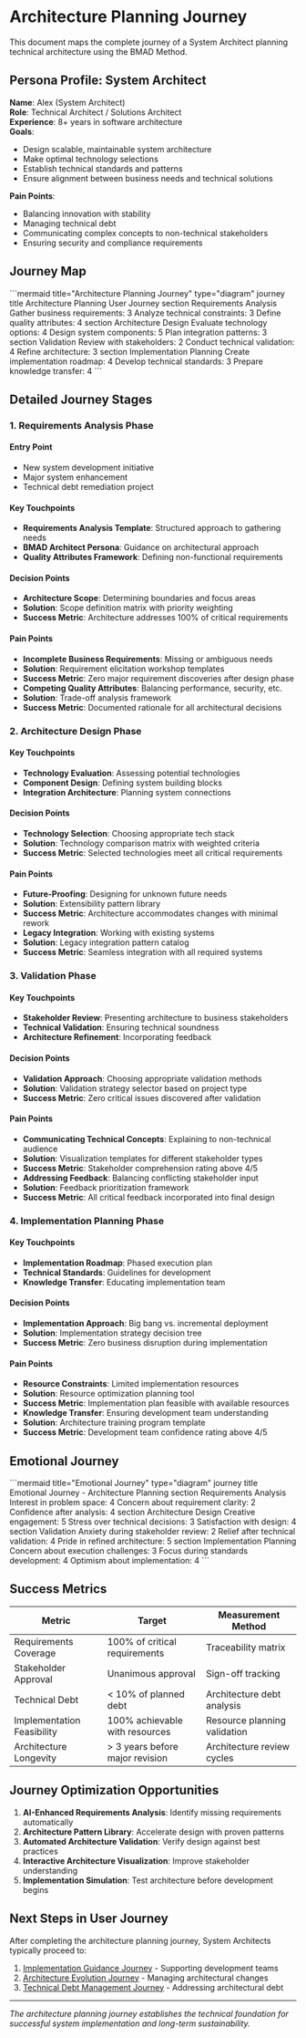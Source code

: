 ﻿# Architecture Planning Journey

This document maps the complete journey of a System Architect planning technical architecture using the BMAD Method.

## Persona Profile: System Architect

**Name**: Alex (System Architect)  
**Role**: Technical Architect / Solutions Architect  
**Experience**: 8+ years in software architecture  
**Goals**:
- Design scalable, maintainable system architecture
- Make optimal technology selections
- Establish technical standards and patterns
- Ensure alignment between business needs and technical solutions

**Pain Points**:
- Balancing innovation with stability
- Managing technical debt
- Communicating complex concepts to non-technical stakeholders
- Ensuring security and compliance requirements

## Journey Map

\```mermaid title="Architecture Planning Journey" type="diagram"
journey
    title Architecture Planning User Journey
    section Requirements Analysis
      Gather business requirements: 3
      Analyze technical constraints: 3
      Define quality attributes: 4
    section Architecture Design
      Evaluate technology options: 4
      Design system components: 5
      Plan integration patterns: 3
    section Validation
      Review with stakeholders: 2
      Conduct technical validation: 4
      Refine architecture: 3
    section Implementation Planning
      Create implementation roadmap: 4
      Develop technical standards: 3
      Prepare knowledge transfer: 4
\```

## Detailed Journey Stages

### 1. Requirements Analysis Phase

#### Entry Point
- New system development initiative
- Major system enhancement
- Technical debt remediation project

#### Key Touchpoints
- **Requirements Analysis Template**: Structured approach to gathering needs
- **BMAD Architect Persona**: Guidance on architectural approach
- **Quality Attributes Framework**: Defining non-functional requirements

#### Decision Points
-  **Architecture Scope**: Determining boundaries and focus areas
  - **Solution**: Scope definition matrix with priority weighting
  - **Success Metric**: Architecture addresses 100% of critical requirements

#### Pain Points
-  **Incomplete Business Requirements**: Missing or ambiguous needs
  - **Solution**: Requirement elicitation workshop templates
  - **Success Metric**: Zero major requirement discoveries after design phase
-  **Competing Quality Attributes**: Balancing performance, security, etc.
  - **Solution**: Trade-off analysis framework
  - **Success Metric**: Documented rationale for all architectural decisions

### 2. Architecture Design Phase

#### Key Touchpoints
- **Technology Evaluation**: Assessing potential technologies
- **Component Design**: Defining system building blocks
- **Integration Architecture**: Planning system connections

#### Decision Points
-  **Technology Selection**: Choosing appropriate tech stack
  - **Solution**: Technology comparison matrix with weighted criteria
  - **Success Metric**: Selected technologies meet all critical requirements

#### Pain Points
-  **Future-Proofing**: Designing for unknown future needs
  - **Solution**: Extensibility pattern library
  - **Success Metric**: Architecture accommodates changes with minimal rework
-  **Legacy Integration**: Working with existing systems
  - **Solution**: Legacy integration pattern catalog
  - **Success Metric**: Seamless integration with all required systems

### 3. Validation Phase

#### Key Touchpoints
- **Stakeholder Review**: Presenting architecture to business stakeholders
- **Technical Validation**: Ensuring technical soundness
- **Architecture Refinement**: Incorporating feedback

#### Decision Points
-  **Validation Approach**: Choosing appropriate validation methods
  - **Solution**: Validation strategy selector based on project type
  - **Success Metric**: Zero critical issues discovered after validation

#### Pain Points
-  **Communicating Technical Concepts**: Explaining to non-technical audience
  - **Solution**: Visualization templates for different stakeholder types
  - **Success Metric**: Stakeholder comprehension rating above 4/5
-  **Addressing Feedback**: Balancing conflicting stakeholder input
  - **Solution**: Feedback prioritization framework
  - **Success Metric**: All critical feedback incorporated into final design

### 4. Implementation Planning Phase

#### Key Touchpoints
- **Implementation Roadmap**: Phased execution plan
- **Technical Standards**: Guidelines for development
- **Knowledge Transfer**: Educating implementation team

#### Decision Points
-  **Implementation Approach**: Big bang vs. incremental deployment
  - **Solution**: Implementation strategy decision tree
  - **Success Metric**: Zero business disruption during implementation

#### Pain Points
-  **Resource Constraints**: Limited implementation resources
  - **Solution**: Resource optimization planning tool
  - **Success Metric**: Implementation plan feasible with available resources
-  **Knowledge Transfer**: Ensuring development team understanding
  - **Solution**: Architecture training program template
  - **Success Metric**: Development team confidence rating above 4/5

## Emotional Journey

\```mermaid title="Emotional Journey" type="diagram"
journey
    title Emotional Journey - Architecture Planning
    section Requirements Analysis
      Interest in problem space: 4
      Concern about requirement clarity: 2
      Confidence after analysis: 4
    section Architecture Design
      Creative engagement: 5
      Stress over technical decisions: 3
      Satisfaction with design: 4
    section Validation
      Anxiety during stakeholder review: 2
      Relief after technical validation: 4
      Pride in refined architecture: 5
    section Implementation Planning
      Concern about execution challenges: 3
      Focus during standards development: 4
      Optimism about implementation: 4
\```

## Success Metrics

| Metric | Target | Measurement Method |
|--------|--------|-------------------|
| Requirements Coverage | 100% of critical requirements | Traceability matrix |
| Stakeholder Approval | Unanimous approval | Sign-off tracking |
| Technical Debt | < 10% of planned debt | Architecture debt analysis |
| Implementation Feasibility | 100% achievable with resources | Resource planning validation |
| Architecture Longevity | > 3 years before major revision | Architecture review cycles |

## Journey Optimization Opportunities

1. **AI-Enhanced Requirements Analysis**: Identify missing requirements automatically
2. **Architecture Pattern Library**: Accelerate design with proven patterns
3. **Automated Architecture Validation**: Verify design against best practices
4. **Interactive Architecture Visualization**: Improve stakeholder understanding
5. **Implementation Simulation**: Test architecture before development begins

## Next Steps in User Journey

After completing the architecture planning journey, System Architects typically proceed to:

1. [Implementation Guidance Journey](implementation-guidance.md) - Supporting development teams
2. [Architecture Evolution Journey](architecture-evolution.md) - Managing architectural changes
3. [Technical Debt Management Journey](technical-debt-management.md) - Addressing architectural debt

---

*The architecture planning journey establishes the technical foundation for successful system implementation and long-term sustainability.*
